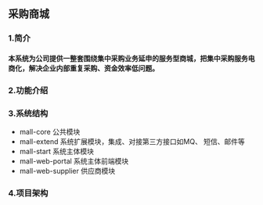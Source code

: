 ##  采购商城
### 1.简介
####     本系统为公司提供一整套围绕集中采购业务延申的服务型商城，把集中采购服务电商化，解决企业内部重复采购、资金效率低问题。
### 2.功能介绍

### 3.系统结构
* mall-core 公共模块
* mall-extend 系统扩展模块，集成、对接第三方接口如MQ、 短信、邮件等
* mall-start 系统主体模块
* mall-web-portal 系统主体前端模块
* mall-web-supplier 供应商模块
### 4.项目架构
